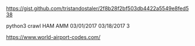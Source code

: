 
https://gist.github.com/tristandostaler/2f8b28f2bf503db4422a5549e8fed538

python3 crawl HAM AMM 03/01/2017 03/18/2017 3


https://www.world-airport-codes.com/